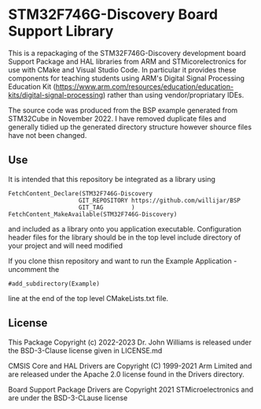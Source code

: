 # STM32F746G-Discovery Board Support Library

This is a repackaging of the STM32F746G-Discovery development board Support Package and HAL libraries from ARM and STMicorelectronics for use with CMake and Visual Studio Code.  In particular it provides these components for teaching students
using ARM's Digital Signal Processing Education Kit (https://www.arm.com/resources/education/education-kits/digital-signal-processing) rather than using vendor/propriatary IDEs.

The source code was produced from the BSP example generated from STM32Cube in November 2022. I have removed duplicate files and generally tidied up the generated directory structure however shource files have not been changed.

## Use
It is intended that this repository be integrated as a library using

    FetchContent_Declare(STM32F746G-Discovery
                        GIT_REPOSITORY https://github.com/willijar/BSP
                        GIT_TAG        )
    FetchContent_MakeAvailable(STM32F746G-Discovery)


and included as a library onto you application executable. Configuration header files for the library should be in the top level include directory of your project and will  need modified

If you clone thisn repository and want to run the Example Application - uncomment the 

    #add_subdirectory(Example)

line at the end of the top level CMakeLists.txt file.










## License
This Package Copyright (c) 2022-2023 Dr. John Williams is released under the BSD-3-Clause license given in LICENSE.md

CMSIS Core and HAL Drivers are Copyright (C) 1999-2021 Arm Limited and are released  under the Apache 2.0 license found in the Drivers directory.

Board Support Package Drivers are Copyright 2021 STMicroelectronics and are under the BSD-3-CLause license